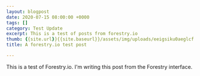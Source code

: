 ```yaml
---
layout: blogpost
date: 2020-07-15 08:00:00 +0000
tags: []
category: Test Update
excerpt: This is a test of posts from forestry.io
thumb: {{site.url}}{{site.baseurl}}/assets/img/uploads/eeigsiku0aeglcf.jpg
title: A forestry.io test post

---
```

This is a test of Forestry.io. I'm writing this post from the Forestry interface.
